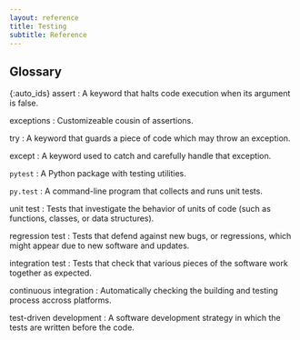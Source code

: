 ```yaml
---
layout: reference
title: Testing
subtitle: Reference
---
```

## Glossary

{:auto_ids}
assert
:   A keyword that halts code execution when its argument is false.

exceptions
:   Customizeable cousin of assertions.

try
:   A keyword that guards a piece of code which may throw an exception.

except
:   A keyword used to catch and carefully handle that exception.

`pytest`
:   A Python package with testing utilities.

`py.test`
:   A command-line program that collects and runs unit tests.

unit test
:   Tests that investigate the behavior of units of code (such as functions, classes, or data structures).

regression test
:   Tests that defend against new bugs, or regressions, which might appear due to new software and updates.

integration test
:   Tests that check that various pieces of the software work together as expected.

continuous integration
:   Automatically checking the building and testing process accross platforms.

test-driven development
:   A software development strategy in which the tests are written before the code.
